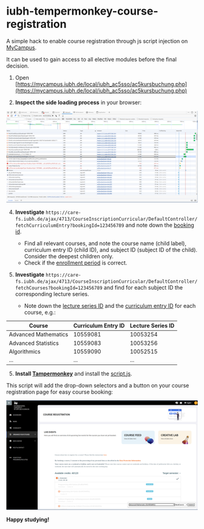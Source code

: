 # iubh-tempermonkey-course-registration
A simple hack to enable course registration through js script injection on [MyCampus](https://mycampus.iubh.de/).

It can be used to gain access to all elective modules before the final decision.

1. Open [https://mycampus.iubh.de/local/iubh_ac5sso/ac5kursbuchung.php](https://mycampus.iubh.de/local/iubh_ac5sso/ac5kursbuchung.php)

2. **Inspect the side loading process** in your browser:

[![network traces](assets/network_traces.png)](https://mycampus.iubh.de/local/iubh_ac5sso/ac5kursbuchung.php)

4. **Investigate** `https://care-fs.iubh.de/ajax/4713/CourseInscriptionCurricular/DefaultController/fetchCurriculumEntry?bookingId=123456789` and note down the [booking id](script.js#L97).

   - Find all relevant courses, and note the course name (child label), curriculum entry ID (child ID), and subject ID (subject ID of the child). Consider the deepest children only.
   - Check if the [enrollment period](script.js#L96) is correct.

5. **Investigate** `https://care-fs.iubh.de/ajax/4713/CourseInscriptionCurricular/DefaultController/fetchCourses?bookingId=123456789` and find for each subject ID the corresponding lecture series.

   - Note down the [lecture series ID](script.js#L15L48) and the [curriculum entry ID](script.js#L15L48) for each course, e.g.:

| Course | Curriculum Entry ID | Lecture Series ID |
| ------ | ------------------- | ----------------- |
| Advanced Mathematics | 10559081 | 10053254 |
| Advanced Statistics | 10559083 | 10053256 |
| Algorithmics | 10559090 | 10052515 |
| ... | ... | ... |

5. **Install [Tampermonkey](https://www.tampermonkey.net)** and install the [script.js](script.js).

This script will add the drop-down selectors and a  button on your course registration page for easy course booking:

[![screenshot](assets/screenshot.png)](https://mycampus.iubh.de/)

**Happy studying!**
